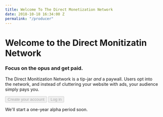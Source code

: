 ```yaml
---
title: Welcome To The Direct Monetization Network
date: 2018-10-18 16:34:00 Z
permalink: "/producer"
---
```


# Welcome to the Direct Monitizatin Network

### Focus on the opus and get paid.

The Direct Monitization Network is a tip-jar _and_ a paywall. Users opt into the network, and instead of cluttering your website with ads, your audience simply pays you.

<div>
  <button disabled="disabled">Create your account</button>
  <button disabled="disabled">Log in</button>
</div>

We'll start a one-year alpha period soon.


